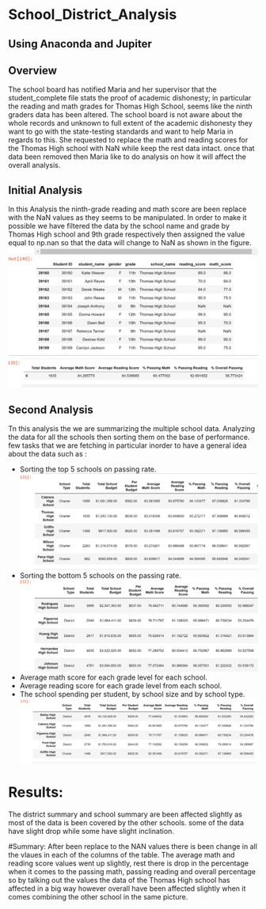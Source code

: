 # School_District_Analysis
## Using Anaconda and Jupiter

## Overview  
The school board has notified Maria and her supervisor that the student_complete file stats the proof of academic dishonesty; in particular the reading and math grades for Thomas High School, seems like the ninth graders data has been altered. 
The school board is not aware about the whole records and unknown to full extent of the academic dishonesty they want to go with the state-testing standards and want to help Maria in regards to this. She requested to replace the math and reading scores for the Thomas High school with NaN while keep the rest data intact. once that data been removed then Maria like to do analysis on how it will affect the overall analysis.

## Initial Analysis
  In this Analysis the ninth-grade reading and math score are been replace with the NaN values as they seems to be manipulated. In order to make it possible we have filtered the data by the school name and grade by Thomas High school and 9th grade respectively then assigned the value equal to np.nan so that the data will change to NaN as shown in the figure.
![Initial Analysis](https://github.com/urvish7/School_District_Analysis/blob/main/Deliverable1.png)
![Thomas School data](https://github.com/urvish7/School_District_Analysis/blob/main/Thomas_school_data.png)
   
   
 ## Second Analysis 
  Tn this analysis the we are summarizing the multiple school data. Analyzing the data for all the schools then sorting them on the base of performance. few tasks that we are fetching in particular inorder to have a general idea about the data such as :
- Sorting the top 5 schools on passing rate.
![Top 5 Schools](https://github.com/urvish7/School_District_Analysis/blob/main/Top5schools.png)
- Sorting the bottom 5 schools on the passing rate.
![Bootom 5 School](https://github.com/urvish7/School_District_Analysis/blob/main/Bottom5schools.png)
- Average math score for each grade level for each school.
- Average reading score for each grade level from each school.
- The school spending per student, by school size and by school type.
![Overall inclusion](https://github.com/urvish7/School_District_Analysis/blob/main/Byentitysorting.png)
# Results:
   The district summary and school summary are been affected slightly as most of the data is been covered by the other schools. some of the data have slight drop while some have slight inclination.
   
   
#Summary:
 After been replace to the NAN values there is been change in all the vlaues in each of the columns of the table. The average math and reading score values went up slightly, rest there is drop in the percentage when it comes to the passing math, passing reading and overall percentage so by talking out the values the data of the Thomas High school has affected in a big way however overall have been affected slightly when it comes combining the other school in the same picture.
